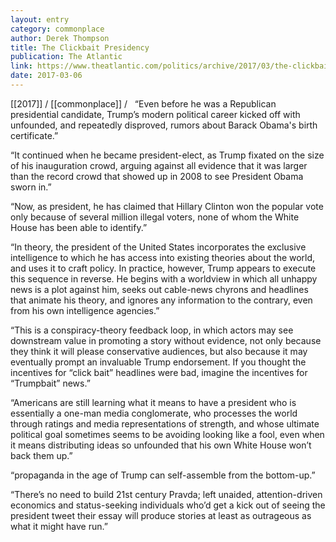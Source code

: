 ```yaml
---
layout: entry
category: commonplace
author: Derek Thompson
title: The Clickbait Presidency
publication: The Atlantic
link: https://www.theatlantic.com/politics/archive/2017/03/the-clickbait-presidency/518751/
date: 2017-03-06
---
```


[[2017]] / [[commonplace]] / 
 
“Even before he was a Republican presidential candidate, Trump’s modern political career kicked off with unfounded, and repeatedly disproved, rumors about Barack Obama's birth certificate.”

“It continued when he became president-elect, as Trump fixated on the size of his inauguration crowd, arguing against all evidence that it was larger than the record crowd that showed up in 2008 to see President Obama sworn in.”

“Now, as president, he has claimed that Hillary Clinton won the popular vote only because of several million illegal voters, none of whom the White House has been able to identify.”

“In theory, the president of the United States incorporates the exclusive intelligence to which he has access into existing theories about the world, and uses it to craft policy. In practice, however, Trump appears to execute this sequence in reverse. He begins with a worldview in which all unhappy news is a plot against him, seeks out cable-news chyrons and headlines that animate his theory, and ignores any information to the contrary, even from his own intelligence agencies.”

“This is a conspiracy-theory feedback loop, in which actors may see downstream value in promoting a story without evidence, not only because they think it will please conservative audiences, but also because it may eventually prompt an invaluable Trump endorsement. If you thought the incentives for “click bait” headlines were bad, imagine the incentives for “Trumpbait” news.”

“Americans are still learning what it means to have a president who is essentially a one-man media conglomerate, who processes the world through ratings and media representations of strength, and whose ultimate political goal sometimes seems to be avoiding looking like a fool, even when it means distributing ideas so unfounded that his own White House won’t back them up.”

“propaganda in the age of Trump can self-assemble from the bottom-up.”

“There’s no need to build 21st century Pravda; left unaided, attention-driven economics and status-seeking individuals who’d get a kick out of seeing the president tweet their essay will produce stories at least as outrageous as what it might have run.”

